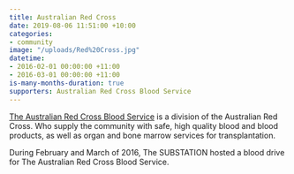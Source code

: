 ```yaml
---
title: Australian Red Cross
date: 2019-08-06 11:51:00 +10:00
categories:
- community
image: "/uploads/Red%20Cross.jpg"
datetime:
- 2016-02-01 00:00:00 +11:00
- 2016-03-01 00:00:00 +11:00
is-many-months-duration: true
supporters: Australian Red Cross Blood Service
---
```


[The Australian Red Cross Blood Service](https://www.donateblood.com.au/) is a division of the Australian Red Cross. Who supply the community with safe, high quality blood and blood products, as well as organ and bone marrow services for transplantation. 

During February and March of 2016, The SUBSTATION hosted a blood drive for The Australian Red Cross Blood Service. 